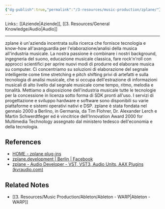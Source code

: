 ```yaml
---
{"dg-publish":true,"permalink":"/3-resources/music-production/zplane/"}
---
```


Links:: [[Aziende\|Aziende]], [[3. Resources/General Knowledge/Audio\|Audio]]

---
zplane è un'azienda incentrata sulla ricerca che fornisce tecnologia e know-how all'avanguardia per l'elaborazione/analisi della musica all'industria musicale. La nostra passione è combinare i nostri background, ingegneria del suono, educazione musicale classica, fare rock'n'roll con approcci scientifici per aprire nuovi modi di produrre ed elaborare musica su computer.
Ci concentriamo su soluzioni di elaborazione del segnale intelligente come time stretching e pitch shifting privi di artefatti e sulla tecnologia di analisi musicale, che si occupa dell'estrazione di informazioni musicali di alto livello dal segnale musicale come tempo, ritmo, melodia e tonalità. Mettiamo a disposizione dell'industria musicale tutte le tecnologie per la concessione in licenza sotto forma di SDK pronti all'uso. I servizi di progettazione e sviluppo hardware e software sono disponibili su varie piattaforme e sistemi operativi nativi e DSP.
zplane è stata fondata nel gennaio 2000 a Berlino, in Germania, da Tim Flohrer, Dr. Alexander Lerch e Martin Schwerdtfeger ed è vincitrice dell'Innovation Award 2000 for Multimedia Technology assegnato dal ministero tedesco dell'economia e della tecnologia.









## References

- [HOME - zplane plug-ins](https://products.zplane.de/)
- [zplane.development | Berlin | Facebook](https://www.facebook.com/zplane.development?locale=it_IT)
- [zplane - Audio Developer - VST, VST3, Audio Units, AAX Plugins (kvraudio.com)](https://www.kvraudio.com/developer/zplane)



## Related Notes

- [[3. Resources/Music Production/Ableton/Ableton - WARP\|Ableton - WARP]]



